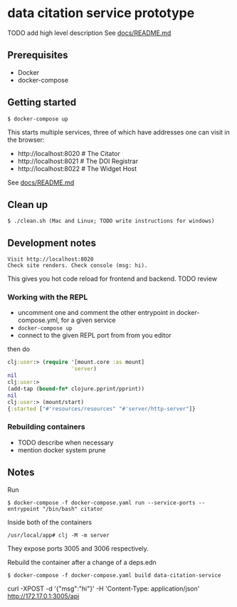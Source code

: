 # data citation service prototype

TODO add high level description
See [docs/README.md](documentation)

## Prerequisites 

- Docker
- docker-compose

## Getting started

    $ docker-compose up

This starts multiple services, three of which have addresses 
one can visit in the browser:

- http://localhost:8020 # The Citator
- http://localhost:8021 # The DOI Registrar
- http://localhost:8022 # The Widget Host

See [docs/README.md](documentation)

## Clean up

    $ ./clean.sh (Mac and Linux; TODO write instructions for windows)

## Development notes

    Visit http://localhost:8020
    Check site renders. Check console (msg: hi).

This gives you hot code reload for frontend and backend. TODO review

### Working with the REPL

- uncomment one and comment the other entrypoint in docker-compose.yml, for a given service
- `docker-compose up`
- connect to the given REPL port from from you editor 

then do

```clojure
clj:user:> (require '[mount.core :as mount]
                    'server)
nil
clj:user:>
(add-tap (bound-fn* clojure.pprint/pprint))
nil
clj:user:> (mount/start)
{:started ["#'resources/resources" "#'server/http-server"]}
```

### Rebuilding containers

- TODO describe when necessary
- mention docker system prune

## Notes

Run

    $ docker-compose -f docker-compose.yaml run --service-ports --entrypoint "/bin/bash" citator

Inside both of the containers

    /usr/local/app# clj -M -m server

They expose ports 3005 and 3006 respectively.

Rebuild the container after a change of a deps.edn

    $ docker-compose -f docker-compose.yaml build data-citation-service

curl -XPOST -d '{"msg":"hi"}' -H 'Content-Type: application/json' http://172.17.0.1:3005/api
